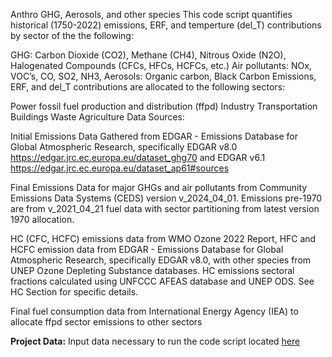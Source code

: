 Anthro GHG, Aerosols, and other species
This code script quantifies historical (1750-2022) emissions, ERF, and temperture (del_T) contributions by sector of the the following:

GHG: Carbon Dioxide (CO2), Methane (CH4), Nitrous Oxide (N2O), Halogenated Compounds (CFCs, HFCs, HCFCs, etc.)
Air pollutants: NOx, VOC’s, CO, SO2, NH3,
Aerosols: Organic carbon, Black Carbon
Emissions, ERF, and del_T contributions are allocated to the following sectors:

Power
fossil fuel production and distribution (ffpd)
Industry
Transportation
Buildings
Waste
Agriculture
Data Sources:

Initial Emissions Data Gathered from EDGAR - Emissions Database for Global Atmospheric Research, specifically EDGAR v8.0 https://edgar.jrc.ec.europa.eu/dataset_ghg70 and EDGAR v6.1 https://edgar.jrc.ec.europa.eu/dataset_ap61#sources

Final Emissions Data for major GHGs and air pollutants from Community Emissions Data Systems (CEDS) version v_2024_04_01. Emissions pre-1970 are from v_2021_04_21 fuel data with sector partitioning from latest version 1970 allocation.

HC (CFC, HCFC) emissions data from WMO Ozone 2022 Report, HFC and HCFC emission data from EDGAR - Emissions Database for Global Atmospheric Research, specifically EDGAR v8.0, with other species from UNEP Ozone Depleting Substance databases. HC emissions sectoral fractions calculated using UNFCCC AFEAS database and UNEP ODS. See HC Section for specific details.

Final fuel consumption data from International Energy Agency (IEA) to allocate ffpd sector emissions to other sectors

**Project Data:**
Input data necessary to run the code script located [here](https://zenodo.org/uploads/10946133)
